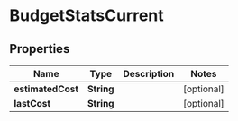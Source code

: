 

# BudgetStatsCurrent

## Properties

Name | Type | Description | Notes
------------ | ------------- | ------------- | -------------
**estimatedCost** | **String** |  |  [optional]
**lastCost** | **String** |  |  [optional]



